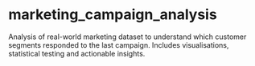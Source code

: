 # marketing_campaign_analysis
Analysis of real-world marketing dataset to understand which customer segments responded to the last campaign. Includes visualisations, statistical testing and actionable insights.
